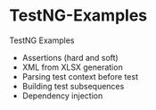 # TestNG-Examples
TestNG Examples

- Assertions (hard and soft)
- XML from XLSX generation
- Parsing test context before test
- Building test subsequences
- Dependency injection
